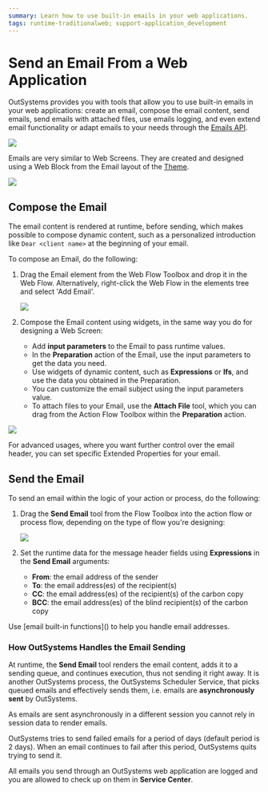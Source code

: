 ```yaml
---
summary: Learn how to use built-in emails in your web applications.
tags: runtime-traditionalweb; support-application_development
---
```


# Send an Email From a Web Application

OutSystems provides you with tools that allow you to use built-in emails in your web applications: create an email, compose the email content, send emails, send emails with attached files, use emails logging, and even extend email functionality or adapt emails to your needs through the [Emails API](https://github.com/danielmarquespt/docs-product/tree/e7ea3f444d5129dab245c69ab72ae091554bc4fb/src/ref/apis/emails-api.md%3E).

![](../../../.gitbook/assets/emails-1.png)

Emails are very similar to Web Screens. They are created and designed using a Web Block from the Email layout of the [Theme](https://github.com/danielmarquespt/docs-product/tree/e7ea3f444d5129dab245c69ab72ae091554bc4fb/src/develop/ui/look-feel/themes.md%3E).

![](../../../.gitbook/assets/emails-2.png)

## Compose the Email

The email content is rendered at runtime, before sending, which makes possible to compose dynamic content, such as a personalized introduction like `Dear <client name>` at the beginning of your email.

To compose an Email, do the following:

1. Drag the Email element from the Web Flow Toolbox and drop it in the Web Flow. Alternatively, right-click the Web Flow in the elements tree and select 'Add Email'.

   ![](../../../.gitbook/assets/emails-3.png)

2. Compose the Email content using widgets, in the same way you do for designing a Web Screen:
   * Add **input parameters** to the Email to pass runtime values.
   * In the **Preparation** action of the  Email, use the input parameters to get the data you need.
   * Use widgets of dynamic content, such as **Expressions** or  **Ifs**, and use the data you obtained in the Preparation.
   * You can customize the email subject using the input parameters value.
   * To attach files to your Email, use the **Attach File** tool, which you can drag from the Action Flow Toolbox within the **Preparation** action.

![](../../../.gitbook/assets/emails-4.png)

For advanced usages, where you want further control over the email header, you can set specific Extended Properties for your email.

## Send the Email

To send an email within the logic of your action or process, do the following:

1. Drag the **Send Email** tool from the Flow Toolbox into the action flow or process flow, depending on the type of flow you're designing:

   ![](../../../.gitbook/assets/emails-5.gif)

2. Set the runtime data for the message header fields using **Expressions** in the **Send Email** arguments:
   * **From**: the email address of the sender
   * **To**: the email address\(es\) of the recipient\(s\)
   * **CC**: the email address\(es\) of the recipient\(s\) of the carbon copy
   * **BCC**: the email address\(es\) of the blind recipient\(s\) of the carbon copy

 Use \[email built-in functions\]\(\) to help you handle email addresses.

### How OutSystems Handles the Email Sending

At runtime, the **Send Email** tool renders the email content, adds it to a sending queue, and continues execution, thus not sending it right away. It is another OutSystems process, the OutSystems Scheduler Service, that picks queued emails and effectively sends them, i.e. emails are **asynchronously sent** by OutSystems.

As emails are sent asynchronously in a different session you cannot rely in session data to render emails.

OutSystems tries to send failed emails for a period of days \(default period is 2 days\). When an email continues to fail after this period, OutSystems quits trying to send it.

All emails you send through an OutSystems web application are logged and you are allowed to check up on them in **Service Center**.


